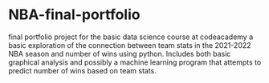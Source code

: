 # NBA-final-portfolio
final portfolio project for the basic data science course at codeacademy
a basic exploration of the connection between team stats in the 2021-2022 NBA season and number of wins using python.
Includes both basic graphical analysis and possibly a machine learning program that attempts to predict number of wins based on team stats. 
